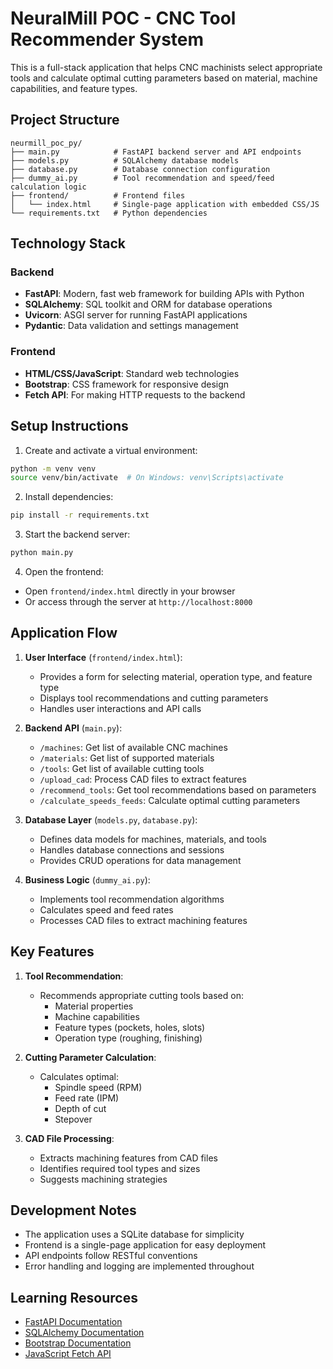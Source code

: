 # NeuralMill POC - CNC Tool Recommender System

This is a full-stack application that helps CNC machinists select appropriate tools and calculate optimal cutting parameters based on material, machine capabilities, and feature types.

## Project Structure

```
neurmill_poc_py/
├── main.py            # FastAPI backend server and API endpoints
├── models.py          # SQLAlchemy database models
├── database.py        # Database connection configuration
├── dummy_ai.py        # Tool recommendation and speed/feed calculation logic
├── frontend/          # Frontend files
│   └── index.html     # Single-page application with embedded CSS/JS
└── requirements.txt   # Python dependencies
```

## Technology Stack

### Backend
- **FastAPI**: Modern, fast web framework for building APIs with Python
- **SQLAlchemy**: SQL toolkit and ORM for database operations
- **Uvicorn**: ASGI server for running FastAPI applications
- **Pydantic**: Data validation and settings management

### Frontend
- **HTML/CSS/JavaScript**: Standard web technologies
- **Bootstrap**: CSS framework for responsive design
- **Fetch API**: For making HTTP requests to the backend

## Setup Instructions

1. Create and activate a virtual environment:
```bash
python -m venv venv
source venv/bin/activate  # On Windows: venv\Scripts\activate
```

2. Install dependencies:
```bash
pip install -r requirements.txt
```

3. Start the backend server:
```bash
python main.py
```

4. Open the frontend:
- Open `frontend/index.html` directly in your browser
- Or access through the server at `http://localhost:8000`

## Application Flow

1. **User Interface** (`frontend/index.html`):
   - Provides a form for selecting material, operation type, and feature type
   - Displays tool recommendations and cutting parameters
   - Handles user interactions and API calls

2. **Backend API** (`main.py`):
   - `/machines`: Get list of available CNC machines
   - `/materials`: Get list of supported materials
   - `/tools`: Get list of available cutting tools
   - `/upload_cad`: Process CAD files to extract features
   - `/recommend_tools`: Get tool recommendations based on parameters
   - `/calculate_speeds_feeds`: Calculate optimal cutting parameters

3. **Database Layer** (`models.py`, `database.py`):
   - Defines data models for machines, materials, and tools
   - Handles database connections and sessions
   - Provides CRUD operations for data management

4. **Business Logic** (`dummy_ai.py`):
   - Implements tool recommendation algorithms
   - Calculates speed and feed rates
   - Processes CAD files to extract machining features

## Key Features

1. **Tool Recommendation**:
   - Recommends appropriate cutting tools based on:
     - Material properties
     - Machine capabilities
     - Feature types (pockets, holes, slots)
     - Operation type (roughing, finishing)

2. **Cutting Parameter Calculation**:
   - Calculates optimal:
     - Spindle speed (RPM)
     - Feed rate (IPM)
     - Depth of cut
     - Stepover

3. **CAD File Processing**:
   - Extracts machining features from CAD files
   - Identifies required tool types and sizes
   - Suggests machining strategies

## Development Notes

- The application uses a SQLite database for simplicity
- Frontend is a single-page application for easy deployment
- API endpoints follow RESTful conventions
- Error handling and logging are implemented throughout

## Learning Resources

- [FastAPI Documentation](https://fastapi.tiangolo.com/)
- [SQLAlchemy Documentation](https://docs.sqlalchemy.org/)
- [Bootstrap Documentation](https://getbootstrap.com/docs/5.1/getting-started/introduction/)
- [JavaScript Fetch API](https://developer.mozilla.org/en-US/docs/Web/API/Fetch_API) 